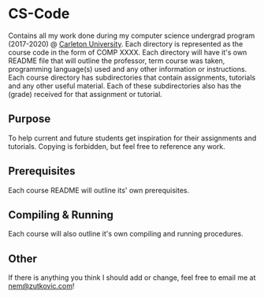 # CS-Code

Contains all my work done during my computer science undergrad program (2017-2020) @ [Carleton University](https://carleton.ca/). Each directory is represented as the course code in the form of COMP XXXX. Each directory will have it's own README file that will outline the professor, term course was taken, programming language(s) used and any other information or instructions. Each course directory has subdirectories that contain assignments, tutorials and any other useful material. Each of these subdirectories also has the (grade) received for that assignment or tutorial.

## Purpose

To help current and future students get inspiration for their assignments and tutorials. Copying is forbidden, but feel free to reference any work.

## Prerequisites

Each course README will outline its' own prerequisites.

## Compiling & Running

Each course will also outline it's own compiling and running procedures.

## Other

If there is anything you think I should add or change, feel free to email me at nem@zutkovic.com!
